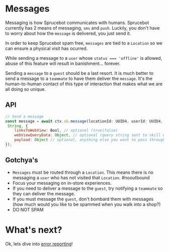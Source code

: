 # Messages

Messaging is how Sprucebot communicates with humans. Sprucebot currently has 2 means of messaging, `sms` and `push`. Luckily, you don't have to worry about how the `message` is delivered, you just send it.

In order to keep Sprucebot spam free, `messages` are tied to a `Location` so we can ensure a physical visit has ocurred.

While sending a message to a `user` whose `status === 'offline'` is allowed, abuse of this feature will result in banishment... forever.

Sending a `message` to a `guest` should be a last resort. It is much better to send a message to a `teammate` to have them deliver the `message`. It's the human-to-human contact of this type of interaction that makes what we are all doing so unique.

## API

```js
// Send a message
const message = await ctx.sb.message(locationId: UUID4, userId: UUID4, message:
 String, {
    linksToWebView: Bool, // optional (true|false)
    webViewQueryData: Object, // optional (query string sent to skill when user taps it)
    payload: Object // optional, anything else you want to pass through to the messaging layer
});
```

## Gotchya's
 * `Messages` must be routed through a `Location`. This means there is no messaging a `user` who has not visited that `Location`. #nooutbound
 * Focus your messaging on in-store experiences.
 * If you need to deliver a message to the `guest`, try notifying a `teammate` so they can deliver the message.
 * If you must message the `guest`, don't bombard them with messages (how much would you like to be spammed when you walk into a shop?)
 * DO NOT SPAM

# What's next?
Ok, lets dive into [error reporting](errors.md)!